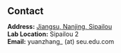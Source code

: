 <h1 id="contact"></h1>

<h2 style="margin: 60px 0px 10px;">Contact</h2>

<p><strong>Address:</strong> <a href="https://map.baidu.com/poi/%E4%B8%9C%E5%8D%97%E5%A4%A7%E5%AD%A6%E5%9B%9B%E7%89%8C%E6%A5%BC%E6%A0%A1%E5%8C%BA-%E8%A5%BF%E5%8C%BA/@13224651.416907448,3748560.649803121,18.62z?uid=d2f51db9cb8c15f796ca0712&info_merge=1&isBizPoi=false&ugc_type=3&ugc_ver=1&device_ratio=2&compat=1&pcevaname=pc4.1&querytype=detailConInfo&da_src=shareurl">Jiangsu, Nanjing, Sipailou</a>
<br />
<strong>Lab Location:</strong> Sipailou 2
<br />
<strong>Email:</strong> <email>yuanzhang_ (at) seu.edu.com</email>
<br />


